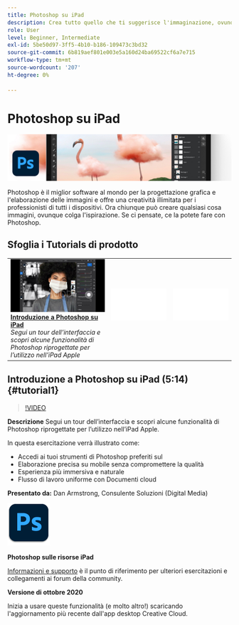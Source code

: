 ```yaml
---
title: Photoshop su iPad
description: Crea tutto quello che ti suggerisce l'immaginazione, ovunque ti colga l'ispirazione con Photoshop su iPad
role: User
level: Beginner, Intermediate
exl-id: 5be50d97-3ff5-4b10-b186-109473c3bd32
source-git-commit: 6b819aef801e003e5a160d24ba69522cf6a7e715
workflow-type: tm+mt
source-wordcount: '207'
ht-degree: 0%

---
```


# Photoshop su iPad

![Tutorial Hero Image](../assets/PSoniPad.jpg)

Photoshop è il miglior software al mondo per la progettazione grafica e l&#39;elaborazione delle immagini e offre una creatività illimitata per i professionisti di tutti i dispositivi. Ora chiunque può creare qualsiasi cosa immagini, ovunque colga l&#39;ispirazione. Se ci pensate, ce la potete fare con Photoshop.

## Sfoglia i Tutorials di prodotto

<table style="table-layout:fixed">
<tr>
 <td>
   <a href="photoshopipad.md#tutorial1">
      <img alt="Introduzione a Photoshop su iPad" src="../assets/PSiPad_thumbnail.jpg" />
   </a>
    <div>
   <a href="photoshopipad.md#tutorial1"><strong>Introduzione a Photoshop su iPad</strong></a>
    </div>
    <em>Segui un tour dell’interfaccia e scopri alcune funzionalità di Photoshop riprogettate per l’utilizzo nell’iPad Apple</em>
    <br>
  </td>
  <td>
    <img alt="Spaziatore" src="../assets/Whitespacer.png" />
    <div>
    <br>
  </td>
  <td>
    <img alt="Spaziatore" src="../assets/Whitespacer.png" />
    <div>
    <br>
  </td>
</tr>
</table>

## Introduzione a Photoshop su iPad (5:14) {#tutorial1}

>[!VIDEO](https://video.tv.adobe.com/v/326899?hidetitle=true)

**Descrizione**
Segui un tour dell’interfaccia e scopri alcune funzionalità di Photoshop riprogettate per l’utilizzo nell’iPad Apple.

In questa esercitazione verrà illustrato come:
* Accedi ai tuoi strumenti di Photoshop preferiti sul
* Elaborazione precisa su mobile senza compromettere la qualità
* Esperienza più immersiva e naturale
* Flusso di lavoro uniforme con Documenti cloud

**Presentato da:**
Dan Armstrong, Consulente Soluzioni (Digital Media)

![Photoshop sul logo iPad](../assets/ps_appicon_96.png)

**Photoshop sulle risorse iPad**

[Informazioni e supporto](https://helpx.adobe.com/support/photoshop.html) è il punto di riferimento per ulteriori esercitazioni e collegamenti ai forum della community.

**Versione di ottobre 2020**

Inizia a usare queste funzionalità (e molto altro!) scaricando l&#39;aggiornamento più recente dall&#39;app desktop Creative Cloud.
